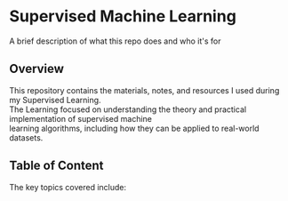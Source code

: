 # Supervised Machine Learning

A brief description of what this repo does and who it's for

## Overview
This repository contains the materials, notes, and resources I used during my Supervised Learning.<br>
The Learning focused on understanding the theory and practical implementation of supervised machine <br>
learning algorithms, including how they can be applied to real-world datasets.

## Table of Content 
The key topics covered include:

